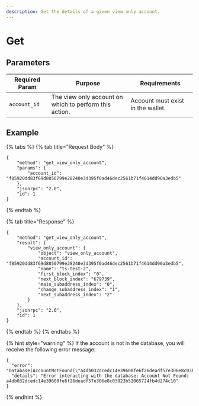 ```yaml
---
description: Get the details of a given view only account.
---
```


# Get

## Parameters

| Required Param | Purpose                                                | Requirements                      |
| -------------- | ------------------------------------------------------ | --------------------------------- |
| `account_id`   | The view only account on which to perform this action. | Account must exist in the wallet. |

## Example

{% tabs %}
{% tab title="Request Body" %}
```
{
    "method": "get_view_only_account",
    "params": {
        "account_id": "f85920dd83f69d8850799e28240e3d395f0ad46dec2561b71f4614dd90a3edb5"
    },
    "jsonrpc": "2.0",
    "id": 1
}
```
{% endtab %}

{% tab title="Response" %}
```
{
    "method": "get_view_only_account",
    "result": {
        "view_only_account": {
            "object": "view_only_account",
            "account_id": "f85920dd83f69d8850799e28240e3d395f0ad46dec2561b71f4614dd90a3edb5",
            "name": "ts-test-2",
            "first_block_index": "0",
            "next_block_index": "679739",
            "main_subaddress_index": "0",
            "change_subaddress_index": "1",
            "next_subaddress_index": "2"
        }
    },
    "jsonrpc": "2.0",
    "id": 1
}
```
{% endtab %}
{% endtabs %}

{% hint style="warning" %}
If the account is not in the database, you will receive the following error message:

```
{
  "error": "Database(AccountNotFound(\"a4db032dcedc14e39608fe6f26deadf57e306e8c03823b52065724fb4d274c10\"))",
  "details": "Error interacting with the database: Account Not Found: a4db032dcedc14e39608fe6f26deadf57e306e8c03823b52065724fb4d274c10"
}
```
{% endhint %}
